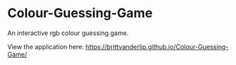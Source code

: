 # Colour-Guessing-Game
An interactive rgb colour guessing game.

View the application here: https://brittvanderlip.github.io/Colour-Guessing-Game/
